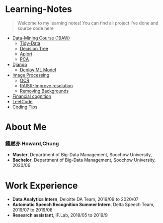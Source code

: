 # Learning-Notes
> Welcome to my learning notes!
> You can find all project I've done and source code here
* [Data-Mining Course (19AW)](https://github.com/h30306/Learning-Notes/tree/master/data-mining)
  * [Tidy-Data](https://github.com/h30306/Learning-Notes/blob/master/data-mining/tidy-data/Tidy-data.ipynb)
  * [Decision Tree](https://github.com/h30306/Learning-Notes/blob/master/data-mining/decision-tree/d-tree%20NBA.ipynb)
  * [Apiori](https://github.com/h30306/Learning-Notes/blob/master/data-mining/Apiori/Apiori.ipynb)
  * [PCA](https://github.com/h30306/Learning-Notes/blob/master/data-mining/PCA/PCA.ipynb)
* [Django](https://github.com/h30306/Learning-Notes/tree/master/Django)
  * [Deploy ML Model](https://github.com/h30306/Learning-Notes/tree/master/Django/Deploy_ML)
* [Image Processing]()
  * [OCR](https://github.com/h30306/Learning-Notes/tree/master/OCR)
  * [RAISR-Improve resolution]()
  * [Removing Backgrounds]()
* [Financial cognition](https://github.com/h30306/Learning-Notes/tree/master/Financial%20cognition)
* [LeetCode](https://github.com/h30306/Learning-Notes/tree/master/Leetcode)
* [Coding Tips](https://github.com/h30306/Learning-Notes/tree/master/Coding-tips)

# About Me

### 鍾崴亦 Howard,Chung

* **Master**, Department of Big-Data Management, Soochow University,
* **Bachelor**, Department of Big-Data Management, Soochow University, 2020/06

# Work Experience 
* **Data Analytics Intern**, Deloitte DA Team, 2019/09 to 2020/07
* **Automatic Speech Recognition Summer Intern**, Delta Speech Team, 2019/07 to 2019/08
* **Research assistant**, IF.Lab, 2018/05 to 2019/9
